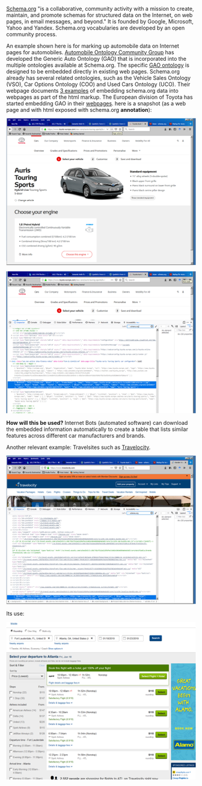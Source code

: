[Schema.org](https://schema.org/) "is a collaborative, community activity with a mission to create, maintain, and promote schemas for structured data on the Internet, on web pages, in email messages, and beyond." It is founded by Google, Microsoft, Yahoo and Yandex. Schema.org vocabularies are developed by an open community process.

An example shown here is for marking up automobile data on Internet pages for automobiles. [Automobile Ontology Community Group](https://www.w3.org/community/gao/) has developed the Generic Auto Ontology (GAO) that is incorporated into the multiple ontologies available at Schema.org. The specific [GAO ontology](https://schema.org/docs/automotive.html) is designed to be embedded directly in existing web pages. Schema.org already has several related ontologies, such as the Vehicle Sales Ontology (VSO), Car Options Ontology (COO) and Used Cars Ontology (UCO). Their webpage documents [3 examples](https://schema.org/docs/automotive.html#usage_examples) of embedding schema.org data into webpages as part of the html markup. The European division of Toyota has started embedding GAO in their [webpages](https://www.toyota-europe.com/). here is a snapshot (as a web page and with html exposed with schema.org **annotation**):

![alt text](https://github.com/RShankar/Semantic-Web-for-Genomics/blob/master/Examples/Ontology/Toyo%20Auris%20Web%20page.png "Toyota European Division")

![alt text](https://github.com/RShankar/Semantic-Web-for-Genomics/blob/master/Examples/Ontology/EuropeToyotaOntologymarkup.png "HTML with schema.org annotation")

**How will this be used?** Internet Bots (automated software) can download the embedded information automatically to create a table that lists similar features across different car manufacturers and brands. 

Another relevant example: Travelsites such as [Travelocity](https://www.travelocity.com/). 

![alt text](https://github.com/RShankar/Semantic-Web-for-Genomics/blob/master/Examples/Ontology/Travelocity%20HTML%20with%20Schema.org.png "Travelocity site with schema.org annotation")

Its use: 

![alt text](https://github.com/RShankar/Semantic-Web-for-Genomics/blob/master/Examples/Ontology/Screenshot_2018-11-18%20FLL%20to%20ATL%20Flights%20Travelocity.png "Travelocity airfares compared")
